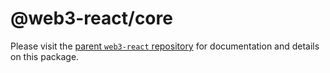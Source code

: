 # @web3-react/core

Please visit the [parent `web3-react` repository](https://github.com/NoahZinsmeister/web3-react) for documentation and details on this package.
